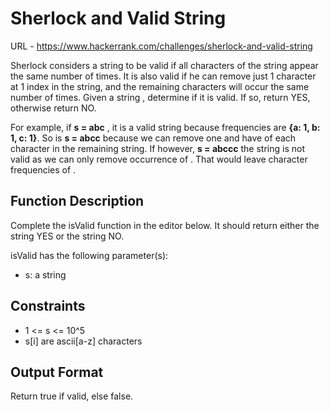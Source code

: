 # Sherlock and Valid String

URL - https://www.hackerrank.com/challenges/sherlock-and-valid-string

Sherlock considers a string to be valid if all characters of the string appear the same number of times. It is also valid if he can remove just 1 character at 1 index in the string, and the remaining characters will occur the same number of times. Given a string , determine if it is valid. If so, return YES, otherwise return NO.

For example, if **s = abc** , it is a valid string because frequencies are **{a: 1, b: 1, c: 1}**. So is **s = abcc** because we can remove one and have of each character in the remaining string. If however, **s = abccc** the string is not valid as we can only remove occurrence of . That would leave character frequencies of .

## Function Description

Complete the isValid function in the editor below. It should return either the string YES or the string NO.

isValid has the following parameter(s):

- s: a string

## Constraints

- 1 <= s <= 10^5
- s[i] are ascii[a-z] characters

## Output Format

Return true if valid, else false.
